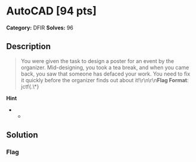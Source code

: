# AutoCAD [94 pts]

**Category:** DFIR
**Solves:** 96

## Description
>You were given the task to design a poster for an event by the organizer. Mid-designing, you took a tea break, and when you came back, you saw that someone has defaced your work. You need to fix it quickly before the organizer finds out about it!\r\n\r\n**Flag Format**: jctf{.\\*}

**Hint**
* -

## Solution

### Flag

